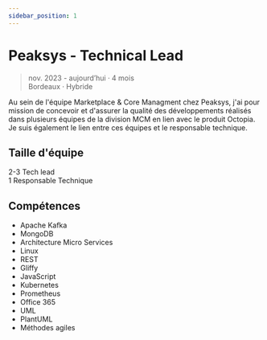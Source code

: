 ```yaml
---
sidebar_position: 1
---
```


# Peaksys - Technical Lead

> nov. 2023 - aujourd’hui · 4 mois\
> Bordeaux · Hybride

Au sein de l'équipe Marketplace & Core Managment chez Peaksys, j'ai pour mission de concevoir et d'assurer la qualité des développements réalisés dans plusieurs équipes de la division MCM en lien avec le produit Octopia. Je suis également le lien entre ces équipes et le responsable technique.

## Taille d'équipe

2-3 Tech lead\
1 Responsable Technique

## Compétences

- Apache Kafka
- MongoDB
- Architecture Micro Services
- Linux
- REST
- Gliffy
- JavaScript
- Kubernetes
- Prometheus
- Office 365
- UML
- PlantUML
- Méthodes agiles
